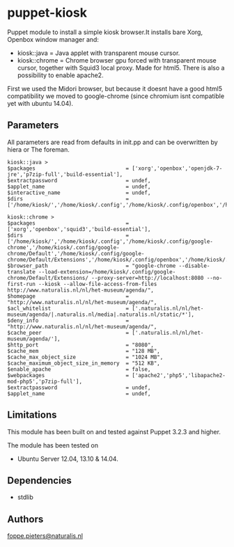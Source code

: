 puppet-kiosk
===================
Puppet module to install a simple kiosk browser.It installs bare Xorg, Openbox window manager and:

* kiosk::java =
Java applet with transparent mouse cursor.
* kiosk::chrome =
Chrome browser gpu forced with transparent mouse cursor, together with Squid3 local proxy. Made for html5. There is also a possibility to enable apache2.

First we used the Midori browser, but because it doesnt have a good html5 compatibility we moved to google-chrome (since chromium isnt compatible yet with ubuntu 14.04).

Parameters
-------------
All parameters are read from defaults in init.pp and can be overwritten by hiera or The foreman.

```
kiosk::java >
$packages                             = ['xorg','openbox','openjdk-7-jre','p7zip-full','build-essential'],
$extractpassword                      = undef,
$applet_name                          = undef,
$interactive_name                     = undef,
$dirs                                 = ['/home/kiosk/','/home/kiosk/.config','/home/kiosk/.config/openbox','/home/kiosk/.icons/','/home/kiosk/.icons/default/','/home/kiosk/.icons/default/cursors'],

kiosk::chrome >
$packages                             = ['xorg','openbox','squid3','build-essential'],
$dirs                                 = ['/home/kiosk/','/home/kiosk/.config','/home/kiosk/.config/google-chrome','/home/kiosk/.config/google-chrome/Default','/home/kiosk/.config/google-chrome/Default/Extensions','/home/kiosk/.config/openbox','/home/kiosk/.icons/','/home/kiosk/.icons/default/','/home/kiosk/.icons/default/cursors'],
$browser_path                         = "google-chrome --disable-translate --load-extension=/home/kiosk/.config/google-chrome/Default/Extensions/ --proxy-server=http://localhost:8080 --no-first-run --kiosk --allow-file-access-from-files http://www.naturalis.nl/nl/het-museum/agenda/",
$homepage                             = "http://www.naturalis.nl/nl/het-museum/agenda/",
$acl_whitelist                        = ['.naturalis.nl/nl/het-museum/agenda/|.naturalis.nl/media|.naturalis.nl/static/*'],
$deny_info                            = "http://www.naturalis.nl/nl/het-museum/agenda/",
$cache_peer                           = ['.naturalis.nl/nl/het-museum/agenda/'],
$http_port                            = "8080",
$cache_mem                            = "128 MB",
$cache_max_object_size                = "1024 MB",
$cache_maximum_object_size_in_memory  = "512 KB",
$enable_apache                        = false,
$webpackages                          = ['apache2','php5','libapache2-mod-php5','p7zip-full'],
$extractpassword                      = undef,
$applet_name                          = undef,
```
Limitations
-------------
This module has been built on and tested against Puppet 3.2.3 and higher.

The module has been tested on
- Ubuntu Server 12.04, 13.10 & 14.04.

Dependencies
-------------
- stdlib

Authors
-------------
<foppe.pieters@naturalis.nl>
